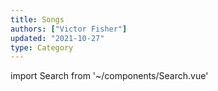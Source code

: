 ```yaml
---
title: Songs
authors: ["Victor Fisher"]
updated: "2021-10-27"
type: Category
---
```


import Search from '~/components/Search.vue'

<Search category="Song" />

